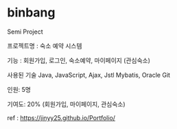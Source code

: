 # binbang
Semi Project

프로젝트명 : 숙소 예약 시스템

기능 : 회원가입, 로그인, 숙소예약, 마이페이지 (관심숙소) 

사용된 기술 
Java, JavaScript, Ajax, Jstl
Mybatis, Oracle
Git

인원: 5명

기여도: 20% (회원가입, 마이페이지, 관심숙소)

ref : https://jinyy25.github.io/Portfolio/
